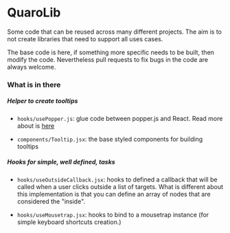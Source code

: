 # QuaroLib

Some code that can be reused across many different projects. The aim is to not
create libraries that need to support all uses cases.

The base code is here, if something more specific needs to be built, then
modify the code. Nevertheless pull requests to fix bugs in the code are always
welcome.

### What is in there

##### Helper to create tooltips

- `hooks/usePopper.js`: glue code between popper.js and React. Read more about
  is [here](https://carrots.sgenoud.com/use-popper.js-in-react/)

- `components/Tooltip.jsx`: the base styled components for building tooltips

##### Hooks for simple, well defined, tasks

- `hooks/useOutsideCallback.jsx`: hooks to defined a callback that will be
  called when a user clicks outside a list of targets. What is different about
  this implementation is that you can define an array of nodes that are
  considered the "inside".

- `hooks/useMousetrap.jsx`: hooks to bind to a mousetrap instance (for simple
  keyboard shortcuts creation.)
